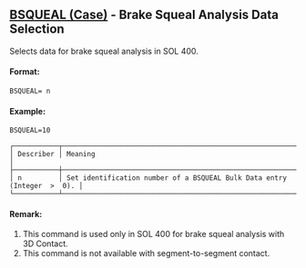 ## [BSQUEAL (Case)](https://nexus.hexagon.com/documentationcenter/bundle/MSC_Nastran_2022.4/page/Nastran_Combined_Book/qrg/casecontrol4a/TOC.BSQUEAL.Case.xhtml) - Brake Squeal Analysis Data Selection

Selects data for brake squeal analysis in SOL 400.

#### Format:

```nastran
BSQUEAL= n
```

#### Example:

```nastran
BSQUEAL=10
```

```text
┌───────────┬─────────────────────────────────────────────────────────────────────────┐
│ Describer │ Meaning                                                                 │
├───────────┼─────────────────────────────────────────────────────────────────────────┤
│ n         │ Set identification number of a BSQUEAL Bulk Data entry (Integer  >  0). │
└───────────┴─────────────────────────────────────────────────────────────────────────┘
```

#### Remark:

1. This command is used only in SOL 400 for brake squeal analysis with 3D Contact.
2. This command is not available with segment-to-segment contact.
